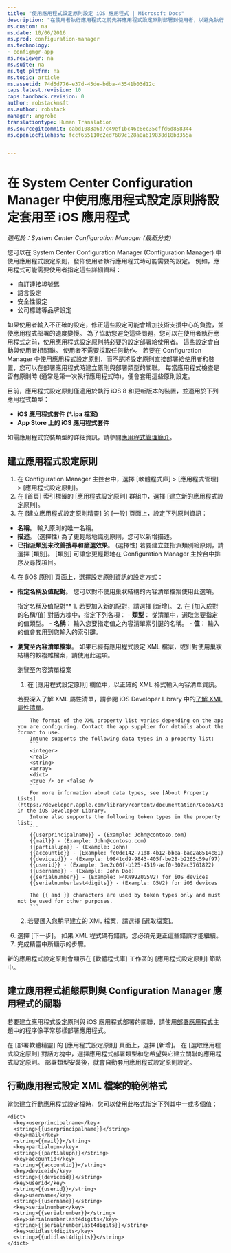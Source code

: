 ```yaml
---
title: "使用應用程式設定原則設定 iOS 應用程式 | Microsoft Docs"
description: "在使用者執行應用程式之前先將應用程式設定原則部署到使用者，以避免執行 iOS 8 或更新版本的裝置發生設定問題。"
ms.custom: na
ms.date: 10/06/2016
ms.prod: configuration-manager
ms.technology:
- configmgr-app
ms.reviewer: na
ms.suite: na
ms.tgt_pltfrm: na
ms.topic: article
ms.assetid: 74d5d776-e37d-45de-bdba-43541b03d12c
caps.latest.revision: 10
caps.handback.revision: 0
author: robstackmsft
ms.author: robstack
manager: angrobe
translationtype: Human Translation
ms.sourcegitcommit: cabd1083a6d7c49ef1bc46c6ec35cffd6d858344
ms.openlocfilehash: fccf655110c2ed7689c128a0a619838d18b3355a


---
```

# <a name="apply-settings-to-ios-apps-with-app-configuration-policies-in-system-center-configuration-manager"></a>在 System Center Configuration Manager 中使用應用程式設定原則將設定套用至 iOS 應用程式

*適用於：System Center Configuration Manager (最新分支)*


您可以在 System Center Configuration Manager (Configuration Manager) 中使用應用程式設定原則，發佈使用者執行應用程式時可能需要的設定。 例如，應用程式可能需要使用者指定這些詳細資料：
- 自訂連接埠號碼
- 語言設定
- 安全性設定
- 公司標誌等品牌設定

如果使用者輸入不正確的設定，修正這些設定可能會增加技術支援中心的負擔，並使應用程式部署的速度變慢。
為了協助您避免這些問題，您可以在使用者執行應用程式之前，使用應用程式設定原則將必要的設定部署給使用者。 這些設定會自動與使用者相關聯。 使用者不需要採取任何動作。
若要在 Configuration Manager 中使用應用程式設定原則，而不是將設定原則直接部署給使用者和裝置，您可以在部署應用程式時建立原則與部署類型的關聯。 每當應用程式檢查是否有原則時 (通常是第一次執行應用程式時)，便會套用這些原則設定。

目前，應用程式設定原則僅適用於執行 iOS 8 和更新版本的裝置，並適用於下列應用程式類型：

- **iOS 應用程式套件 (*.ipa 檔案)**
- **App Store 上的 iOS 應用程式套件**

如需應用程式安裝類型的詳細資訊，請參閱[應用程式管理簡介](/sccm/apps/understand/introduction-to-application-management)。

## <a name="create-an-app-configuration-policy"></a>建立應用程式設定原則

1. 在 Configuration Manager 主控台中，選擇 [軟體程式庫] > [應用程式管理] > [應用程式設定原則]。
2. 在 [首頁] 索引標籤的 [應用程式設定原則] 群組中，選擇 [建立新的應用程式設定原則]。
3. 在 [建立應用程式設定原則精靈] 的 [一般] 頁面上，設定下列原則資訊：
  - **名稱**。 輸入原則的唯一名稱。
  - **描述**。 (選擇性) 為了更輕鬆地識別原則，您可以新增描述。
  - **已指派類別來改善搜尋和篩選效果**。 (選擇性) 若要建立並指派類別給原則，請選擇 [類別]。 [類別] 可讓您更輕鬆地在 Configuration Manager 主控台中排序及尋找項目。
4. 在 [iOS 原則] 頁面上，選擇設定原則資訊的設定方式：
  - **指定名稱及值配對**。 您可以對不使用巢狀結構的內容清單檔案使用此選項。

      指定名稱及值配對**
        1. 若要加入新的配對，請選擇 [新增]。
        2. 在 [加入成對的名稱/值] 對話方塊中，指定下列各項︰        - **類型**： 從清單中，選取您要指定的值類型。
            - **名稱**： 輸入您要指定值之內容清單索引鍵的名稱。
            - **值**： 輸入的值會套用到您輸入的索引鍵。

  - **瀏覽至內容清單檔案**。 如果已經有應用程式設定 XML 檔案，或針對使用巢狀結構的較複雜檔案，請使用此選項。

    瀏覽至內容清單檔案

      1.  在 [應用程式設定原則] 欄位中，以正確的 XML 格式輸入內容清單資訊。

      若要深入了解 XML 屬性清單，請參閱 iOS Developer Library 中的[了解 XML 屬性清單](https://developer.apple.com/library/ios/documentation/Cocoa/Conceptual/PropertyLists/UnderstandXMLPlist/UnderstandXMLPlist.html)。

            The format of the XML property list varies depending on the app you are configuring. Contact the app supplier for details about the format to use.
            Intune supports the following data types in a property list:
            ```
            <integer>
            <real>
            <string>
            <array>
            <dict>
            <true /> or <false />
            ```
            For more information about data types, see [About Property Lists](https://developer.apple.com/library/content/documentation/Cocoa/Conceptual/PropertyLists/AboutPropertyLists/AboutPropertyLists.html) in the iOS Developer Library.
            Intune also supports the following token types in the property list:
            ```
            {{userprincipalname}} - (Example: John@contoso.com)
            {{mail}} - (Example: John@contoso.com)
            {{partialupn}} - (Example: John)
            {{accountid}} - (Example: fc0dc142-71d8-4b12-bbea-bae2a8514c81)
            {{deviceid}} - (Example: b9841cd9-9843-405f-be28-b2265c59ef97)
            {{userid}} - (Example: 3ec2c00f-b125-4519-acf0-302ac3761822)
            {{username}} - (Example: John Doe)
            {{serialnumber}} - (Example: F4KN99ZUG5V2) for iOS devices
            {{serialnumberlast4digits}} - (Example: G5V2) for iOS devices

            The {{ and }} characters are used by token types only and must not be used for other purposes.
            ```

      2.  若要匯入您稍早建立的 XML 檔案，請選擇 [選取檔案]。
6. 選擇 [下一步]。 如果 XML 程式碼有錯誤，您必須先更正這些錯誤才能繼續。
7. 完成精靈中所顯示的步驟。

新的應用程式設定原則會顯示在 [軟體程式庫] 工作區的 [應用程式設定原則] 節點中。

## <a name="associate-an-app-configuration-policy-with-a-configuration-manager-application"></a>建立應用程式組態原則與 Configuration Manager 應用程式的關聯

若要建立應用程式設定原則與 iOS 應用程式部署的關聯，請使用[部署應用程式](/sccm/apps/deploy-use/deploy-applications)主題中的程序像平常那樣部署應用程式。

在 [部署軟體精靈] 的 [應用程式設定原則] 頁面上，選擇 [新增]。 在 [選取應用程式設定原則] 對話方塊中，選擇應用程式部署類型和您希望與它建立關聯的應用程式設定原則。
部署類型安裝後，就會自動套用應用程式設定原則設定。

## <a name="example-format-for-the-mobile-app-configuration-xml-file"></a>行動應用程式設定 XML 檔案的範例格式

當您建立行動應用程式設定檔時，您可以使用此格式指定下列其中一或多個值：

```
<dict>
  <key>userprincipalname</key>
  <string>{{userprincipalname}}</string>
  <key>mail</key>
  <string>{{mail}}</string>
  <key>partialupn</key>
  <string>{{partialupn}}</string>
  <key>accountid</key>
  <string>{{accountid}}</string>
  <key>deviceid</key>
  <string>{{deviceid}}</string>
  <key>userid</key>
  <string>{{userid}}</string>
  <key>username</key>
  <string>{{username}}</string>
  <key>serialnumber</key>
  <string>{{serialnumber}}</string>
  <key>serialnumberlast4digits</key>
  <string>{{serialnumberlast4digits}}</string>
  <key>udidlast4digits</key>
  <string>{{udidlast4digits}}</string>
</dict>
```



<!--HONumber=Dec16_HO3-->



